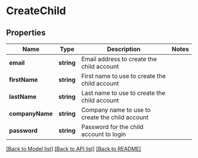 # CreateChild

## Properties
Name | Type | Description | Notes
------------ | ------------- | ------------- | -------------
**email** | **string** | Email address to create the child account | 
**firstName** | **string** | First name to use to create the child account | 
**lastName** | **string** | Last name to use to create the child account | 
**companyName** | **string** | Company name to use to create the child account | 
**password** | **string** | Password for the child account to login | 

[[Back to Model list]](../../README.md#documentation-for-models) [[Back to API list]](../../README.md#documentation-for-api-endpoints) [[Back to README]](../../README.md)



